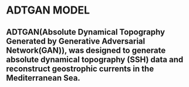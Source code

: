 # ADTGAN MODEL

## ADTGAN(Absolute Dynamical Topography Generated by Generative Adversarial Network(GAN)), was designed to generate absolute dynamical topography (SSH) data and reconstruct geostrophic currents in the Mediterranean Sea.
